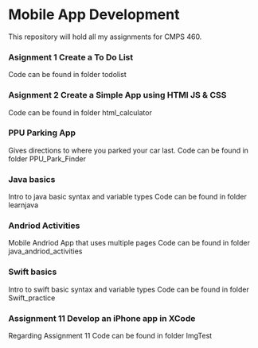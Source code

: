 # Mobile App Development
This repository will hold all my assignments for CMPS 460.

### Asignment 1 Create a To Do List
Code can be found in folder todolist 

### Asignment 2 Create a Simple App using HTMl JS & CSS
Code can be found in folder html_calculator

### PPU Parking App
Gives directions to where you parked your car last.
Code can be found in folder PPU_Park_Finder

### Java basics
Intro to java basic syntax and variable types
Code can be found in folder learnjava

### Andriod Activities
Mobile Andriod App that uses multiple pages
Code can be found in folder java_andriod_activities

### Swift basics
Intro to swift basic syntax and variable types
Code can be found in folder Swift_practice

### Assignment 11 Develop an iPhone app in XCode
Regarding Assignment 11 
Code can be found in folder ImgTest
